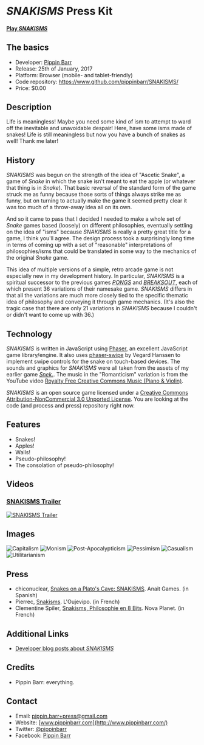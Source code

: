 # *SNAKISMS* Press Kit

#### [Play *SNAKISMS*](https://pippinbarr.github.io/SNAKISMS/)

## The basics

* Developer: [Pippin Barr](http://www.pippinbarr.com/)
* Release: 25th of January, 2017
* Platform: Browser (mobile- and tablet-friendly)
* Code repository: https://www.github.com/pippinbarr/SNAKISMS/
* Price: $0.00

## Description

Life is meaningless! Maybe you need some kind of ism to attempt to ward off the inevitable and unavoidable despair! Here, have some isms made of snakes! Life is still meaningless but now you have a bunch of snakes as well! Thank me later!

## History

*SNAKISMS* was begun on the strength of the idea of "Ascetic Snake", a game of *Snake* in which the snake isn't meant to eat the apple (or whatever that thing is in *Snake*). That basic reversal of the standard form of the game struck me as funny because those sorts of things always strike me as funny, but on turning to actually make the game it seemed pretty clear it was too much of a throw-away idea all on its own.

And so it came to pass that I decided I needed to make a whole set of *Snake* games based (loosely) on different philosophies, eventually settling on the idea of "isms" because *SNAKISMS* is really a pretty great title for a game, I think you'll agree. The design process took a surprisingly long time in terms of coming up with a set of "reasonable" interpretations of philosophies/isms that could be translated in some way to the mechanics of the original *Snake* game.

This idea of multiple versions of a simple, retro arcade game is not especially new in my development history. In particular, *SNAKISMS* is a spiritual successor to the previous games [*PONGS*](http://www.pippinbarr.com/games/pongs/Pongs.html) and [*BREAKSOUT*](http://www.pippinbarr.com/games/breaksout/), each of which present 36 variations of their namesake game. *SNAKISMS* differs in that all the variations are much more closely tied to the specific thematic idea of philosophy and conveying it through game mechanics. (It's also the tragic case that there are only 21 variations in *SNAKISMS* because I couldn't or didn't want to come up with 36.)

## Technology

*SNAKISMS* is written in JavaScript using [Phaser](http://www.phaser.io/), an excellent JavaScript game library/engine. It also uses [phaser-swipe](https://github.com/flogvit/phaser-swipe) by Vegard Hanssen to implement swipe controls for the snake on touch-based devices. The sounds and graphics for *SNAKISMS* were all taken from the assets of my earlier game [*Snek.*](https://www.pippinbarr.com/2013/06/13/snek/). The music in the "Romanticism" variation is from the YouTube video [Royalty Free Creative Commons Music (Piano & Violin)](https://www.youtube.com/watch?v=TZTtvwpXReA).

*SNAKISMS* is an open source game licensed under a [Creative Commons Attribution-NonCommercial 3.0 Unported License](http://creativecommons.org/licenses/by-nc/3.0/). You are looking at the code (and process and press) repository right now.

## Features

* Snakes!
* Apples!
* Walls!
* Pseudo-philosophy!
* The consolation of pseudo-philosophy!

## Videos

### [SNAKISMS Trailer](https://www.youtube.com/watch?v=p9MS7ERVLGA)

[![SNAKISMS Trailer](https://img.youtube.com/vi/p9MS7ERVLGA/0.jpg)](https://www.youtube.com/watch?v=p9MS7ERVLGA)

## Images

![Capitalism](images/Capitalism.png) ![Monism](images/Monism.png) ![Post-Apocalypticism](images/Post-Apocalypticism.png) ![Pessimism](images/Pessimism.png) ![Casualism](images/Casualism.png) ![Utilitarianism](images/Utilitarianism.png)

## Press
* chiconuclear, [Snakes on a Plato's Cave: SNAKISMS](http://www.anaitgames.com/articulos/snakisms-pippin-barr). Anait Games. (in Spanish)
* Pierrec, [Snakisms](http://oujevipo.fr/general/5895-snakisms/). L'Oujevipo. (in French)
* Clementine Spiler, [Snakisms, Philosophie en 8 Bits](http://www.novaplanet.com/novamag/70861/snakisms-philosophie-en-8-bits). Nova Planet. (in French)

## Additional Links

* [Developer blog posts about *SNAKISMS*](http://www.pippinbarr.com/tag/snakisms?order=asc)

## Credits

* Pippin Barr: everything.

## Contact

* Email: [pippin.barr+press@gmail.com](mailto:pippin.barr+press@gmail.com)
* Website: [www.pippinbarr.com](http://www.pippinbarr.com/)
* Twitter: [@pippinbarr](https://www.twitter.com/pippinbarr)
* Facebook: [Pippin Barr](http://www.facebook.com/pippin.barr)
